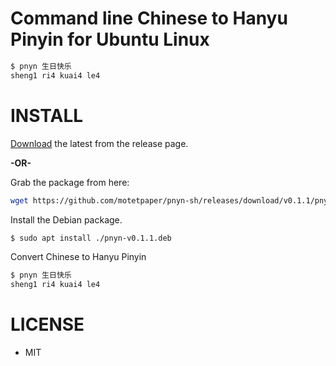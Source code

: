 # Command line Chinese to Hanyu Pinyin for Ubuntu Linux

```bash
$ pnyn 生日快乐
sheng1 ri4 kuai4 le4
```

# INSTALL

[Download][latest] the latest from the release page.

**-OR-**

Grab the package from here:
```bash
wget https://github.com/motetpaper/pnyn-sh/releases/download/v0.1.1/pnyn-v0.1.1.deb
```

Install the Debian package.
```bash
$ sudo apt install ./pnyn-v0.1.1.deb
```

Convert Chinese to Hanyu Pinyin
```bash
$ pnyn 生日快乐
sheng1 ri4 kuai4 le4
```

# LICENSE
  + MIT

[latest]: https://github.com/motetpaper/pnyn-sh/releases/latest
